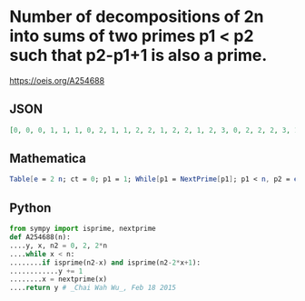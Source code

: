 # Number of decompositions of 2n into sums of two primes p1 < p2 such that p2\-p1\+1 is also a prime\.
https://oeis.org/A254688
## JSON
```JSON
[0, 0, 0, 1, 1, 1, 0, 2, 1, 1, 2, 2, 1, 2, 2, 1, 2, 3, 0, 2, 2, 2, 3, 1, 2, 3, 2, 2, 1, 3, 0, 4, 3, 1, 2, 2, 2, 5, 3, 3, 2, 4, 2, 3, 4, 2, 2, 4, 2, 5, 2, 3, 5, 1, 2, 5, 4, 4, 3, 5, 2, 4, 4, 2, 4, 3, 3, 4, 1, 4, 3, 6, 4, 3, 3, 3, 5, 3, 2, 5, 5, 4, 2, 4, 3, 4, 5]
```
## Mathematica
```Mathematica
Table[e = 2 n; ct = 0; p1 = 1; While[p1 = NextPrime[p1]; p1 < n, p2 = e - p1; If[PrimeQ[p2], If[PrimeQ[p2 - p1 + 1], ct++]]]; ct, {n, 1, 100}]
```
## Python
```Python
from sympy import isprime, nextprime
def A254688(n):
....y, x, n2 = 0, 2, 2*n
....while x < n:
........if isprime(n2-x) and isprime(n2-2*x+1):
............y += 1
........x = nextprime(x)
....return y # _Chai Wah Wu_, Feb 18 2015
```
